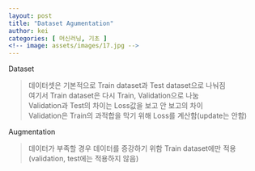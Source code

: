 ```yaml
---
layout: post
title: "Dataset Agumentation"
author: kei
categories: [ 머신러닝, 기초 ]
<!-- image: assets/images/17.jpg -->
---
```

Dataset
> 데이터셋은 기본적으로 Train dataset과 Test dataset으로 나눠짐\
> 여기서 Train dataset은 다시 Train, Validation으로 나눔\
> Validation과 Test의 차이는 Loss값을 보고 안 보고의 차이\
> Validation은 Train의 과적합을 막기 위해 Loss를 계산함(update는 안함)

Augmentation
> 데이터가 부족할 경우 데이터를 증강하기 위함
> Train dataset에만 적용(validation, test에는 적용하지 않음)

